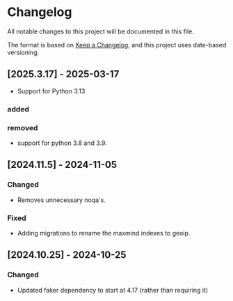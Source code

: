 # Changelog
All notable changes to this project will be documented in this file.

The format is based on [Keep a Changelog](https://keepachangelog.com/en/1.0.0/),
and this project uses date-based versioning.

<!-- scriv-insert-here -->

<a id='changelog-2025.3.17'></a>
## [2025.3.17] - 2025-03-17

- Support for Python 3.13

### added

### removed

- support for python 3.8 and 3.9.

<a id='changelog-2024.11.5'></a>
## [2024.11.5] - 2024-11-05

### Changed

- Removes unnecessary noqa's.

### Fixed

- Adding migrations to rename the maxmind indexes to geoip.

<a id='changelog-2024.10.25'></a>
## [2024.10.25] - 2024-10-25

### Changed

- Updated faker dependency to start at 4.17 (rather than requiring it)
